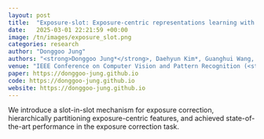 ```yaml
---
layout: post
title:  "Exposure-slot: Exposure-centric representations learning with Slot-in-Slot Attention for Region-aware Exposure Correction"
date:   2025-03-01 22:21:59 +00:00
image: /tn/images/exposure_slot.png
categories: research
author: "Donggoo Jung"
authors: "<strong>Donggoo Jung*</strong>, Daehyun Kim*, Guanghui Wang, TaeHyun Kim"
venue: "IEEE Conference on Computer Vision and Pattern Recognition (<strong>CVPR</strong>)"
paper: https://donggoo-jung.github.io
code: https://donggoo-jung.github.io
website: https://donggoo-jung.github.io
---
```

We introduce a slot-in-slot mechanism for exposure correction, hierarchically partitioning exposure-centric features, and achieved state-of-the-art performance in the exposure correction task.